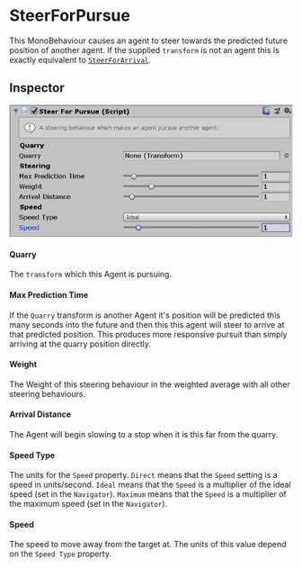 # SteerForPursue

This MonoBehaviour causes an agent to steer towards the predicted future position of another agent. If the supplied `transform` is not an agent this is exactly equivalent to [`SteerForArrival`](../SteerForArrival).

## Inspector

![EntityIdentity Inspector](../images/SteerForPursueInspector.png)

#### Quarry

The `transform` which this Agent is pursuing.

#### Max Prediction Time

If the `Quarry` transform is another Agent it's position will be predicted this many seconds into the future and then this this agent will steer to arrive at that predicted position. This produces more responsive pursuit than simply arriving at the quarry position directly.

#### Weight

The Weight of this steering behaviour in the weighted average with all other steering behaviours.

#### Arrival Distance

The Agent will begin slowing to a stop when it is this far from the quarry.

#### Speed Type

The units for the `Speed` property. `Direct` means that the `Speed` setting is a speed in units/second. `Ideal` means that the `Speed` is a multiplier of the ideal speed (set in the `Navigator`). `Maximum` means that the `Speed` is a multiplier of the maximum speed (set in the `Navigator`).

#### Speed

The speed to move away from the target at. The units of this value depend on the `Speed Type` property.